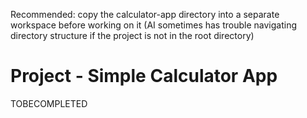 Recommended: copy the calculator-app directory into a separate workspace before working on it (AI sometimes has trouble navigating directory structure if the project is not in the root directory)

# Project - Simple Calculator App

TOBECOMPLETED
